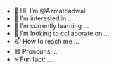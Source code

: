 - 👋 Hi, I’m @Azmatdadwall
- 👀 I’m interested in ...
- 🌱 I’m currently learning ...
- 💞️ I’m looking to collaborate on ...
- 📫 How to reach me ...
- 😄 Pronouns: ...
- ⚡ Fun fact: ...

<!---
Azmatdadwall/Azmatdadwall is a ✨ special ✨ repository because its `README.md` (this file) appears on your GitHub profile.
You can click the Preview link to take a look at your changes.
--->
